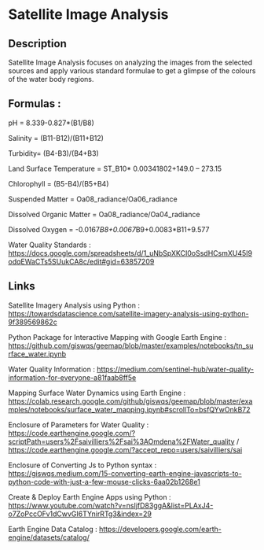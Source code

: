 # Satellite Image Analysis

## Description

Satellite Image Analysis focuses on analyzing the images from the selected sources and apply various standard formulae to get a glimpse of the colours of the water body regions.

## Formulas :

pH = 8.339-0.827*(B1/B8)

Salinity = (B11-B12)/(B11+B12)

Turbidity= (B4-B3)/(B4+B3)

Land Surface Temperature = ST_B10* 0.00341802+149.0 – 273.15

Chlorophyll = (B5-B4)/(B5+B4)

Suspended Matter = Oa08_radiance/Oa06_radiance

Dissolved Organic Matter = Oa08_radiance/Oa04_radiance

Dissolved Oxygen = -0.0167*B8+0.0067*B9+0.0083*B11+9.577


Water Quality Standards : https://docs.google.com/spreadsheets/d/1_uNbSpXKCI0oSsdHCsmXU45I9odqEWaCTs5SUukCA8c/edit#gid=63857209


## Links 

Satellite Imagery Analysis using Python : https://towardsdatascience.com/satellite-imagery-analysis-using-python-9f389569862c

Python Package for Interactive Mapping with Google Earth Engine : https://github.com/giswqs/geemap/blob/master/examples/notebooks/tn_surface_water.ipynb

Water Quality Information : https://medium.com/sentinel-hub/water-quality-information-for-everyone-a81faab8ff5e

Mapping Surface Water Dynamics using Earth Engine : https://colab.research.google.com/github/giswqs/geemap/blob/master/examples/notebooks/surface_water_mapping.ipynb#scrollTo=bsfQYwOnkB72

Enclosure of Parameters for Water Quality :
https://code.earthengine.google.com/?scriptPath=users%2Fsaivilliers%2Fsai%3AOmdena%2FWater_quality / https://code.earthengine.google.com/?accept_repo=users/saivilliers/sai

Enclosure of Converting Js to Python syntax :
https://giswqs.medium.com/15-converting-earth-engine-javascripts-to-python-code-with-just-a-few-mouse-clicks-6aa02b1268e1

Create & Deploy Earth Engine Apps using Python : https://www.youtube.com/watch?v=nsIjfD83ggA&list=PLAxJ4-o7ZoPccOFv1dCwvGI6TYnirRTg3&index=29

Earth Engine Data Catalog : https://developers.google.com/earth-engine/datasets/catalog/
